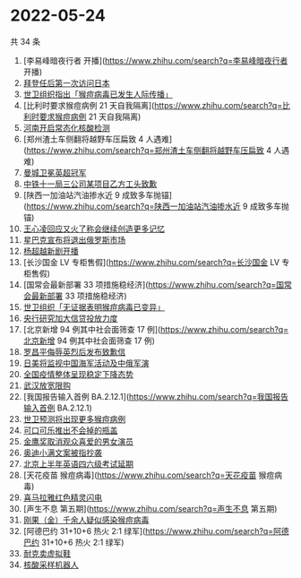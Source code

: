 # 2022-05-24

共 34 条

<!-- BEGIN ZHIHUSEARCH -->
<!-- 最后更新时间 Tue May 24 2022 19:11:38 GMT+0800 (China Standard Time) -->
1. [李易峰暗夜行者 开播](https://www.zhihu.com/search?q=李易峰暗夜行者 开播)
1. [拜登任后第一次访问日本](https://www.zhihu.com/search?q=拜登任后第一次访问日本)
1. [世卫组织指出「猴痘病毒已发生人际传播」](https://www.zhihu.com/search?q=世卫组织指出「猴痘病毒已发生人际传播」)
1. [比利时要求猴痘病例 21 天自我隔离](https://www.zhihu.com/search?q=比利时要求猴痘病例 21 天自我隔离)
1. [河南开启常态化核酸检测](https://www.zhihu.com/search?q=河南开启常态化核酸检测)
1. [郑州渣土车侧翻将越野车压扁致 4 人遇难](https://www.zhihu.com/search?q=郑州渣土车侧翻将越野车压扁致 4 人遇难)
1. [曼城卫冕英超冠军](https://www.zhihu.com/search?q=曼城卫冕英超冠军)
1. [中铁十一局三公司某项目乙方工头致歉](https://www.zhihu.com/search?q=中铁十一局三公司某项目乙方工头致歉)
1. [陕西一加油站汽油掺水近 9 成致多车抛锚](https://www.zhihu.com/search?q=陕西一加油站汽油掺水近 9 成致多车抛锚)
1. [王心凌回应又火了称会继续创造更多记忆](https://www.zhihu.com/search?q=王心凌回应又火了称会继续创造更多记忆)
1. [星巴克宣布将退出俄罗斯市场](https://www.zhihu.com/search?q=星巴克宣布将退出俄罗斯市场)
1. [杨超越新剧开播](https://www.zhihu.com/search?q=杨超越新剧开播)
1. [长沙国金 LV 专柜售假](https://www.zhihu.com/search?q=长沙国金 LV 专柜售假)
1. [国常会最新部署 33 项措施稳经济](https://www.zhihu.com/search?q=国常会最新部署 33 项措施稳经济)
1. [世卫组织「无证据表明猴痘病毒已变异」](https://www.zhihu.com/search?q=世卫组织「无证据表明猴痘病毒已变异」)
1. [央行研究加大信贷投放力度](https://www.zhihu.com/search?q=央行研究加大信贷投放力度)
1. [北京新增 94 例其中社会面筛查 17 例](https://www.zhihu.com/search?q=北京新增 94 例其中社会面筛查 17 例)
1. [罗昌平侮辱英烈后发布致歉信](https://www.zhihu.com/search?q=罗昌平侮辱英烈后发布致歉信)
1. [日美将监视中国海军活动及中俄军演](https://www.zhihu.com/search?q=日美将监视中国海军活动及中俄军演)
1. [全国疫情整体呈现稳定下降态势](https://www.zhihu.com/search?q=全国疫情整体呈现稳定下降态势)
1. [武汉放宽限购](https://www.zhihu.com/search?q=武汉放宽限购)
1. [我国报告输入首例 BA.2.12.1](https://www.zhihu.com/search?q=我国报告输入首例 BA.2.12.1)
1. [世卫预测将出现更多猴痘病例](https://www.zhihu.com/search?q=世卫预测将出现更多猴痘病例)
1. [可口可乐推出不会掉的瓶盖](https://www.zhihu.com/search?q=可口可乐推出不会掉的瓶盖)
1. [金鹰奖取消观众喜爱的男女演员](https://www.zhihu.com/search?q=金鹰奖取消观众喜爱的男女演员)
1. [奥迪小满文案被指抄袭](https://www.zhihu.com/search?q=奥迪小满文案被指抄袭)
1. [北京上半年英语四六级考试延期](https://www.zhihu.com/search?q=北京上半年英语四六级考试延期)
1. [天花疫苗 猴痘病毒](https://www.zhihu.com/search?q=天花疫苗 猴痘病毒)
1. [喜马拉雅红色精灵闪电](https://www.zhihu.com/search?q=喜马拉雅红色精灵闪电)
1. [声生不息 第五期](https://www.zhihu.com/search?q=声生不息 第五期)
1. [刚果（金）千余人疑似感染猴痘病毒](https://www.zhihu.com/search?q=刚果（金）千余人疑似感染猴痘病毒)
1. [阿德巴约 31+10+6 热火 2:1 绿军](https://www.zhihu.com/search?q=阿德巴约 31+10+6 热火 2:1 绿军)
1. [耐克卖虚拟鞋](https://www.zhihu.com/search?q=耐克卖虚拟鞋)
1. [核酸采样机器人](https://www.zhihu.com/search?q=核酸采样机器人)
<!-- END ZHIHUSEARCH -->
